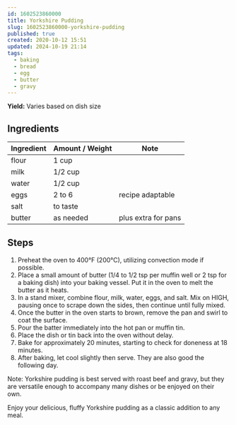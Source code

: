 ```yaml
---
id: 1602523860000
title: Yorkshire Pudding
slug: 1602523860000-yorkshire-pudding
published: true
created: 2020-10-12 15:51
updated: 2024-10-19 21:14
tags:
  - baking
  - bread
  - egg
  - butter
  - gravy
---
```


**Yield:** Varies based on dish size

## Ingredients

| Ingredient | Amount / Weight | Note                |
| ---------- | --------------- | ------------------- |
| flour      | 1 cup           |                     |
| milk       | 1/2 cup         |                     |
| water      | 1/2 cup         |                     |
| eggs       | 2 to 6          | recipe adaptable    |
| salt       | to taste        |                     |
| butter     | as needed       | plus extra for pans |

## Steps

1. Preheat the oven to 400°F (200°C), utilizing convection mode if possible.
2. Place a small amount of butter (1/4 to 1/2 tsp per muffin well or 2 tsp for a baking dish) into your baking vessel. Put it in the oven to melt the butter as it heats.
3. In a stand mixer, combine flour, milk, water, eggs, and salt. Mix on HIGH, pausing once to scrape down the sides, then continue until fully mixed.
4. Once the butter in the oven starts to brown, remove the pan and swirl to coat the surface.
5. Pour the batter immediately into the hot pan or muffin tin.
6. Place the dish or tin back into the oven without delay.
7. Bake for approximately 20 minutes, starting to check for doneness at 18 minutes.
8. After baking, let cool slightly then serve. They are also good the following day.

Note: Yorkshire pudding is best served with roast beef and gravy, but they are versatile enough to accompany many dishes or be enjoyed on their own.

Enjoy your delicious, fluffy Yorkshire pudding as a classic addition to any meal.
